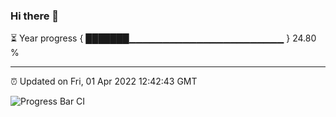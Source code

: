 ### Hi there 👋

⏳ Year progress { ███████▁▁▁▁▁▁▁▁▁▁▁▁▁▁▁▁▁▁▁▁▁▁▁ } 24.80 %

---

⏰ Updated on Fri, 01 Apr 2022 12:42:43 GMT

![Progress Bar CI](https://github.com/ZhaoGui/ZhaoGui/workflows/Progress%20Bar%20CI/badge.svg)
